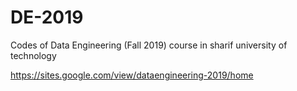 # DE-2019
Codes of Data Engineering (Fall 2019) course in sharif university of technology

https://sites.google.com/view/dataengineering-2019/home
